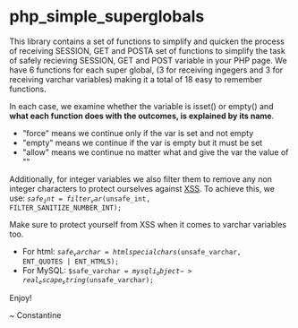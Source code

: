 # php_simple_superglobals

This library contains a set of functions to simplify and quicken the process of receiving SESSION, GET and POSTA set of functions to simplify the task of safely recieving SESSION, GET and POST variable in your PHP page. We have 6 functions for each super global, (3 for receiving ingegers and 3 for receiving varchar variables) making it a total of 18 easy to remember functions.

In each case, we examine whether the variable is isset() or empty() and **what each function does with the outcomes, is explained by its name**.
- "force" means we continue only if the var is set and not empty
- "empty" means we continue if the var is empty but it must be set
- "allow" means we continue no matter what and give the var the value of ""

Additionally, for integer variables we also filter them to remove any non integer characters to protect ourselves against <a href="https://owasp.org/www-community/attacks/xss/">XSS<a/>.
To achieve this, we use: <code>$safe_int = filter_var($unsafe_int, FILTER_SANITIZE_NUMBER_INT);</code>

Make sure to protect yourself from XSS when it comes to varchar variables too.
- For html:  <code>$safe_varchar = htmlspecialchars($unsafe_varchar, ENT_QUOTES | ENT_HTML5);</code>
- For MySQL: <code>$safe_varchar = $mysqli_object->real_escape_string($unsafe_varchar);</code>

Enjoy!

~ Constantine
